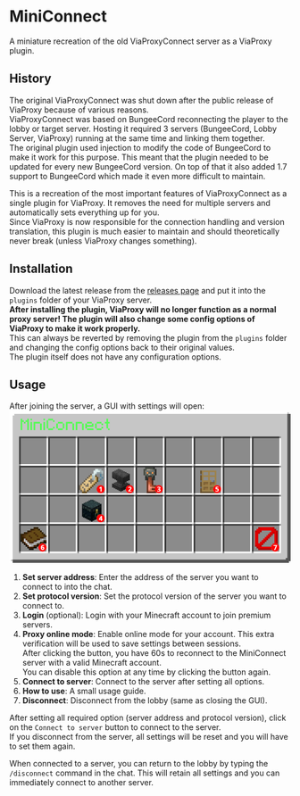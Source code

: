# MiniConnect
A miniature recreation of the old ViaProxyConnect server as a ViaProxy plugin.

## History
The original ViaProxyConnect was shut down after the public release of ViaProxy because of various reasons.\
ViaProxyConnect was based on BungeeCord reconnecting the player to the lobby or target server.
Hosting it required 3 servers (BungeeCord, Lobby Server, ViaProxy) running at the same time and linking them together.\
The original plugin used injection to modify the code of BungeeCord to make it work for this purpose.
This meant that the plugin needed to be updated for every new BungeeCord version.
On top of that it also added 1.7 support to BungeeCord which made it even more difficult to maintain.

This is a recreation of the most important features of ViaProxyConnect as a single plugin for ViaProxy.
It removes the need for multiple servers and automatically sets everything up for you.\
Since ViaProxy is now responsible for the connection handling and version translation, this plugin is much easier to maintain and should theoretically never break (unless ViaProxy changes something).

## Installation
Download the latest release from the [releases page](https://github.com/ViaVersionAddons/MiniConnect/releases) and put it into the `plugins` folder of your ViaProxy server.\
<b>After installing the plugin, ViaProxy will no longer function as a normal proxy server! The plugin will also change some config options of ViaProxy to make it work properly.</b>\
This can always be reverted by removing the plugin from the `plugins` folder and changing the config options back to their original values.\
The plugin itself does not have any configuration options.

## Usage
After joining the server, a GUI with settings will open:\
![alt text](images/mainui.png)
1. **Set server address**: Enter the address of the server you want to connect to into the chat.
2. **Set protocol version**: Set the protocol version of the server you want to connect to.
3. **Login** (optional): Login with your Minecraft account to join premium servers.
4. **Proxy online mode**: Enable online mode for your account. This extra verification will be used to save settings between sessions.\
   After clicking the button, you have 60s to reconnect to the MiniConnect server with a valid Minecraft account.\
   You can disable this option at any time by clicking the button again.
5. **Connect to server**: Connect to the server after setting all options.
6. **How to use**: A small usage guide.
7. **Disconnect**: Disconnect from the lobby (same as closing the GUI).

After setting all required option (server address and protocol version), click on the `Connect to server` button to connect to the server.\
If you disconnect from the server, all settings will be reset and you will have to set them again.

When connected to a server, you can return to the lobby by typing the `/disconnect` command in the chat.
This will retain all settings and you can immediately connect to another server.

